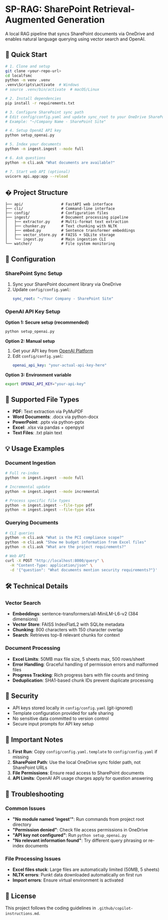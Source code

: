 # SP-RAG: SharePoint Retrieval-Augmented Generation

A local RAG pipeline that syncs SharePoint documents via OneDrive and enables natural language querying using vector search and OpenAI.

## 🚀 Quick Start

```bash
# 1. Clone and setup
git clone <your-repo-url>
cd localfsmc
python -m venv .venv
.venv\Scripts\activate  # Windows
# source .venv/bin/activate  # macOS/Linux

# 2. Install dependencies
pip install -r requirements.txt

# 3. Configure SharePoint sync path
# Edit config/config.yaml and update sync_root to your OneDrive SharePoint folder
# Example: "~/Company Name - SharePoint Site"

# 4. Setup OpenAI API key
python setup_openai.py

# 5. Index your documents
python -m ingest.ingest --mode full

# 6. Ask questions
python -m cli.ask "What documents are available?"

# 7. Start web API (optional)
uvicorn api.app:app --reload
```

## � Project Structure

```
├── api/                 # FastAPI web interface
├── cli/                 # Command-line interface
├── config/              # Configuration files
├── ingest/              # Document processing pipeline
│   ├── extractor.py     # Multi-format text extraction
│   ├── chunker.py       # Text chunking with NLTK
│   ├── embed.py         # Sentence transformer embeddings
│   ├── vector_store.py  # FAISS + SQLite storage
│   └── ingest.py        # Main ingestion CLI
└── watcher/             # File system monitoring
```

## 🔧 Configuration

### SharePoint Sync Setup
1. Sync your SharePoint document library via OneDrive
2. Update `config/config.yaml`:
   ```yaml
   sync_root: "~/Your Company - SharePoint Site"
   ```

### OpenAI API Key Setup
**Option 1: Secure setup (recommended)**
```bash
python setup_openai.py
```

**Option 2: Manual setup**
1. Get your API key from [OpenAI Platform](https://platform.openai.com/api-keys)
2. Edit `config/config.yaml`:
   ```yaml
   openai_api_key: "your-actual-api-key-here"
   ```

**Option 3: Environment variable**
```bash
export OPENAI_API_KEY="your-api-key"
```

## 📄 Supported File Types

- **PDF**: Text extraction via PyMuPDF
- **Word Documents**: .docx via python-docx
- **PowerPoint**: .pptx via python-pptx  
- **Excel**: .xlsx via pandas + openpyxl
- **Text Files**: .txt plain text

## 💡 Usage Examples

### Document Ingestion
```bash
# Full re-index
python -m ingest.ingest --mode full

# Incremental update
python -m ingest.ingest --mode incremental

# Process specific file types
python -m ingest.ingest --file-type pdf
python -m ingest.ingest --file-type xlsx
```

### Querying Documents
```bash
# CLI queries
python -m cli.ask "What is the PCI compliance scope?"
python -m cli.ask "Show me budget information from Excel files"
python -m cli.ask "What are the project requirements?"

# Web API
curl -X POST "http://localhost:8000/query" \
  -H "Content-Type: application/json" \
  -d '{"question": "What documents mention security requirements?"}'
```

## 🛠 Technical Details

### Vector Search
- **Embeddings**: sentence-transformers/all-MiniLM-L6-v2 (384 dimensions)
- **Vector Store**: FAISS IndexFlatL2 with SQLite metadata
- **Chunking**: 800 characters with 150 character overlap
- **Search**: Retrieves top-8 relevant chunks for context

### Document Processing
- **Excel Limits**: 50MB max file size, 5 sheets max, 500 rows/sheet
- **Error Handling**: Graceful handling of permission errors and malformed files
- **Progress Tracking**: Rich progress bars with file counts and timing
- **Deduplication**: SHA1-based chunk IDs prevent duplicate processing

## 🔐 Security

- API keys stored locally in `config/config.yaml` (git-ignored)
- Template configuration provided for safe sharing
- No sensitive data committed to version control
- Secure input prompts for API key setup

## 🚨 Important Notes

1. **First Run**: Copy `config/config.yaml.template` to `config/config.yaml` if missing
2. **SharePoint Path**: Use the local OneDrive sync folder path, not SharePoint URLs
3. **File Permissions**: Ensure read access to SharePoint documents
4. **API Limits**: OpenAI API usage charges apply for question answering

## 🛟 Troubleshooting

### Common Issues
- **"No module named 'ingest'"**: Run commands from project root directory
- **"Permission denied"**: Check file access permissions in OneDrive
- **"API key not configured"**: Run `python setup_openai.py`
- **"No relevant information found"**: Try different query phrasing or re-index documents

### File Processing Issues
- **Excel files stuck**: Large files are automatically limited (50MB, 5 sheets)
- **NLTK errors**: Punkt data downloaded automatically on first run
- **Import errors**: Ensure virtual environment is activated

## 📜 License

This project follows the coding guidelines in `.github/copilot-instructions.md`.
